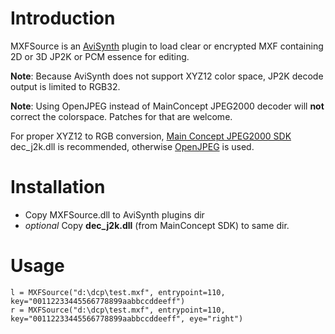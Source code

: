 # Introduction #

MXFSource is an [AviSynth](http://avisynth.org/) plugin to load clear or encrypted MXF containing 2D or 3D JP2K or PCM essence for editing.

**Note**: Because AviSynth does not support XYZ12 color space, JP2K decode output is limited to RGB32.

**Note**: Using OpenJPEG instead of MainConcept JPEG2000 decoder will **not** correct the colorspace. Patches for that are welcome.

For proper XYZ12 to RGB conversion, [Main Concept JPEG2000 SDK](http://www.mainconcept.com/products/sdks/video/jpeg-2000.html) dec\_j2k.dll is recommended, otherwise [OpenJPEG](http://www.openjpeg.org/) is used.

# Installation #

  * Copy MXFSource.dll to AviSynth plugins dir
  * _optional_ Copy **dec\_j2k.dll** (from MainConcept SDK) to same dir.

# Usage #

```
l = MXFSource("d:\dcp\test.mxf", entrypoint=110, key="00112233445566778899aabbccddeeff")
r = MXFSource("d:\dcp\test.mxf", entrypoint=110, key="00112233445566778899aabbccddeeff", eye="right")
```